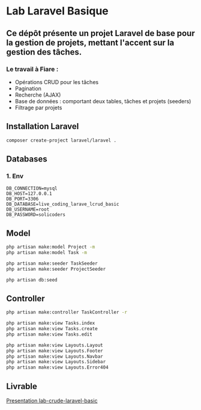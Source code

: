 # Lab Laravel Basique

## Ce dépôt présente un projet Laravel de base pour la gestion de projets, mettant l'accent sur la gestion des tâches.
### Le travail à Fiare :

- Opérations CRUD pour les tâches
- Pagination
- Recherche (AJAX)
- Base de données : comportant deux tables, tâches et projets (seeders)
- Filtrage par projets



<!-- ## Les Commands -->
## Installation Laravel 

```bash
composer create-project laravel/laravel .
```

## Databases
### 1. Env

```
DB_CONNECTION=mysql
DB_HOST=127.0.0.1
DB_PORT=3306
DB_DATABASE=live_coding_larave_lcrud_basic
DB_USERNAME=root
DB_PASSWORD=solicoders
```



## Model

```bash
php artisan make:model Project -m
php artisan make:model Task -m
```

```bash
php artisan make:seeder TaskSeeder
php artisan make:seeder ProjectSeeder


```

```bash
php artisan db:seed

```

## Controller
```bash
php artisan make:controller TaskController -r


```

```bash
php artisan make:view Tasks.index
php artisan make:view Tasks.create
php artisan make:view Tasks.edit

php artisan make:view Layouts.Layout
php artisan make:view Layouts.Footer
php artisan make:view Layouts.Navbar
php artisan make:view Layouts.Sidebar
php artisan make:view Layouts.Error404

```
## Livrable 
[Presentation lab-crude-laravel-basic](https://docs.google.com/presentation/d/16O9Q0SP7jeOPpMSTtWhGdpNF_AXEBORxemt-UoJAIe0/edit?usp=sharing)
